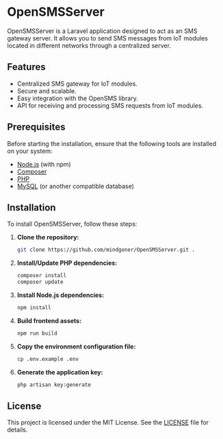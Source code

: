 # OpenSMSServer

OpenSMSServer is a Laravel application designed to act as an SMS gateway server. It allows you to send SMS messages from IoT modules located in different networks through a centralized server.

## Features

- Centralized SMS gateway for IoT modules.
- Secure and scalable.
- Easy integration with the OpenSMS library.
- API for receiving and processing SMS requests from IoT modules.



## Prerequisites

Before starting the installation, ensure that the following tools are installed on your system:
- [Node.js](https://nodejs.org/) (with npm)
- [Composer](https://getcomposer.org/)
- [PHP](https://www.php.net/)
- [MySQL](https://www.mysql.com/) (or another compatible database)

## Installation

To install OpenSMSServer, follow these steps:

1. **Clone the repository:**
    ```bash
    git clone https://github.com/mindgoner/OpenSMSServer.git .
    ```

2. **Install/Update PHP dependencies:**
    ```bash
    composer install
    composer update
    ```

3. **Install Node.js dependencies:**
    ```bash
    npm install
    ```

4. **Build frontend assets:**
    ```bash
    npm run build
    ```

5. **Copy the environment configuration file:**
    ```bash
    cp .env.example .env
    ```

6. **Generate the application key:**
    ```bash
    php artisan key:generate
    ```
## License

This project is licensed under the MIT License. See the [LICENSE](LICENSE) file for details.
